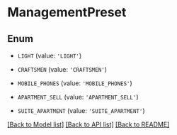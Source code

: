 # ManagementPreset


## Enum

* `LIGHT` (value: `'LIGHT'`)

* `CRAFTSMEN` (value: `'CRAFTSMEN'`)

* `MOBILE_PHONES` (value: `'MOBILE_PHONES'`)

* `APARTMENT_SELL` (value: `'APARTMENT_SELL'`)

* `SUITE_APARTMENT` (value: `'SUITE_APARTMENT'`)

[[Back to Model list]](../README.md#documentation-for-models) [[Back to API list]](../README.md#documentation-for-api-endpoints) [[Back to README]](../README.md)


